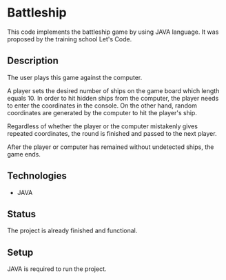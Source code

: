 # Battleship
This code implements the battleship game by using JAVA language. It was proposed by the training school Let's Code.

## Description
The user plays this game against the computer. 

A player sets the desired number of ships on the game board which length equals 10. In order to hit hidden ships from the computer, the player needs to enter the coordinates in the console. On the other hand, random coordinates are generated by the computer to hit the player's ship.

Regardless of whether the player or the computer mistakenly gives repeated coordinates, the round is finished and passed to the next player.

After the player or computer has remained without undetected ships, the game ends.

## Technologies
- JAVA

## Status
The project is already finished and functional.

## Setup
JAVA is required to run the project.
